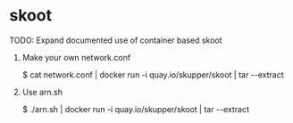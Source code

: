 # skoot

TODO: Expand documented use of container based skoot

1. Make your own network.conf

    $ cat network.conf | docker run -i quay.io/skupper/skoot | tar --extract

2. Use arn.sh

    $ ./arn.sh | docker run -i quay.io/skupper/skoot | tar --extract




